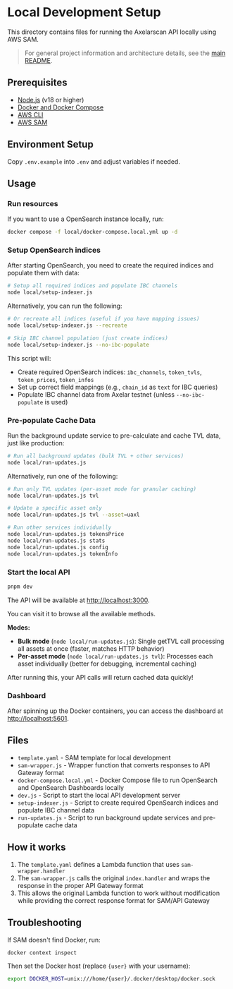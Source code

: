 # Local Development Setup

This directory contains files for running the Axelarscan API locally using AWS SAM.

> For general project information and architecture details, see the [main README](../README.md).

## Prerequisites

- [Node.js](https://nodejs.org/en) (v18 or higher)
- [Docker and Docker Compose](https://www.docker.com/products/docker-desktop/)
- [AWS CLI](https://docs.aws.amazon.com/cli/latest/userguide/getting-started-install.html)
- [AWS SAM](https://docs.aws.amazon.com/serverless-application-model/latest/developerguide/install-sam-cli.html)

## Environment Setup

Copy `.env.example` into `.env` and adjust variables if needed.

## Usage

### Run resources

If you want to use a OpenSearch instance locally, run:

```bash
docker compose -f local/docker-compose.local.yml up -d
```

### Setup OpenSearch indices

After starting OpenSearch, you need to create the required indices and populate them with data:

```bash
# Setup all required indices and populate IBC channels
node local/setup-indexer.js
```

Alternatively, you can run the following:

```bash
# Or recreate all indices (useful if you have mapping issues)
node local/setup-indexer.js --recreate

# Skip IBC channel population (just create indices)
node local/setup-indexer.js --no-ibc-populate
```

This script will:

- Create required OpenSearch indices: `ibc_channels`, `token_tvls`, `token_prices`, `token_infos`
- Set up correct field mappings (e.g., `chain_id` as `text` for IBC queries)
- Populate IBC channel data from Axelar testnet (unless `--no-ibc-populate` is used)

### Pre-populate Cache Data

Run the background update service to pre-calculate and cache TVL data, just like production:

```bash
# Run all background updates (bulk TVL + other services)
node local/run-updates.js
```

Alternatively, run one of the following:

```bash
# Run only TVL updates (per-asset mode for granular caching)
node local/run-updates.js tvl

# Update a specific asset only
node local/run-updates.js tvl --asset=uaxl

# Run other services individually
node local/run-updates.js tokensPrice
node local/run-updates.js stats
node local/run-updates.js config
node local/run-updates.js tokenInfo
```

### Start the local API

```bash
pnpm dev
```

The API will be available at [http://localhost:3000](http://localhost:3000).

You can visit it to browse all the available methods.

**Modes:**

- **Bulk mode** (`node local/run-updates.js`): Single getTVL call processing all assets at once (faster, matches HTTP behavior)
- **Per-asset mode** (`node local/run-updates.js tvl`): Processes each asset individually (better for debugging, incremental caching)

After running this, your API calls will return cached data quickly!

### Dashboard

After spinning up the Docker containers, you can access the dashboard at [http://localhost:5601](http://localhost:5601).

## Files

- `template.yaml` - SAM template for local development
- `sam-wrapper.js` - Wrapper function that converts responses to API Gateway format
- `docker-compose.local.yml` - Docker Compose file to run OpenSearch and OpenSearch Dashboards locally
- `dev.js` - Script to start the local API development server
- `setup-indexer.js` - Script to create required OpenSearch indices and populate IBC channel data
- `run-updates.js` - Script to run background update services and pre-populate cache data

## How it works

1. The `template.yaml` defines a Lambda function that uses `sam-wrapper.handler`
2. The `sam-wrapper.js` calls the original `index.handler` and wraps the response in the proper API Gateway format
3. This allows the original Lambda function to work without modification while providing the correct response format for SAM/API Gateway

## Troubleshooting

If SAM doesn't find Docker, run:

```bash
docker context inspect
```

Then set the Docker host (replace `{user}` with your username):

```bash
export DOCKER_HOST=unix:///home/{user}/.docker/desktop/docker.sock
```
